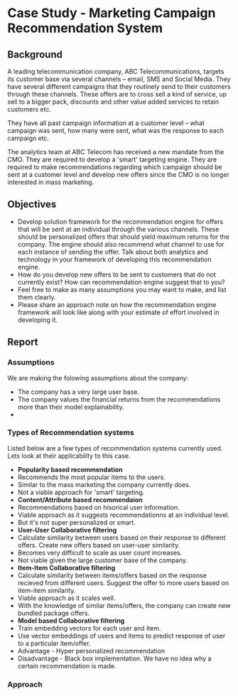 # Case Study - Marketing Campaign Recommendation System

## Background

A leading telecommunication company, ABC Telecommunications, targets its customer base via several channels – email, SMS and Social Media. They have several different campaigns that they routinely send to their customers through these channels. These offers are to cross sell a kind of service, up sell to a bigger pack, discounts and other value added services to retain customers etc.  

They have all past campaign information at a customer level – what campaign was sent, how many were sent, what was the response to each campaign etc.  

The analytics team at ABC Telecom has received a new mandate from the CMO. They are required to develop a 'smart' targeting engine. They are required to make recommendations regarding which campaign should be sent at a customer level and develop new offers since the CMO is no longer interested in mass marketing.  

## Objectives

- Develop solution framework for the recommendation engine for offers that will be sent at an individual through the various channels. These should be personalized offers that should yield maximum returns for the company. The engine should also recommend what channel to use for each instance of sending the offer. Talk about both analytics and technology in your framework of developing this recommendation engine.
- How do you develop new offers to be sent to customers that do not currently exist? How can recommendation engine suggest that to you?
- Feel free to make as many assumptions you may want to make, and list them clearly.
- Please share an approach note on how the recommendation engine framework will look like along with your estimate of effort involved in developing it.

## Report

### Assumptions

We are making the folowing assumptions about the company:

- The company has a very large user base.
- The company values the financial returns from the recommendations more than their model explainability.
- 

### Types of Recommendation systems

Listed below are a few types of recommendation systems currently used. Lets look at their applicability to this case.

- **Popularity based recommendation**
 - Recommends the most popular items to the users.
 - Similar to the mass marketing the company currently does.
 - Not a viable approach for 'smart' targeting.
- **Content/Attribute based recommendaion**
 - Recommendations based on hisorical user information.
 - Viable approach as it suggests recommendationns at an individual level.
 - But it's not super personalized or smart.
- **User-User Collaborative filtering**
 - Calculate similarity between users based on their response to different offers. Create new offers based on user-user similarity.
 - Becomes very difficult to scale as user count increases.
 - Not viable given the large customer base of the company.
- **Item-Item Collaborative filtering**
 - Calculate similarity between items/offers based on the response recieved from different users. Suggest the offer to more users based on item-item similarity.
 - Viable approach as it scales well.
 - With the knowledge of similar items/offers, the company can create new bundled package offers.
- **Model based Collaborative filtering**
 - Train embedding vectors for each user and item.
 - Use vector embeddings of users and items to predict response of user to a particular item/offer.
 - Advantage - Hyper personalized recommendation
 - Disadvantage - Black box implementation. We have no idea why a certain recommendation is made.

### Approach


